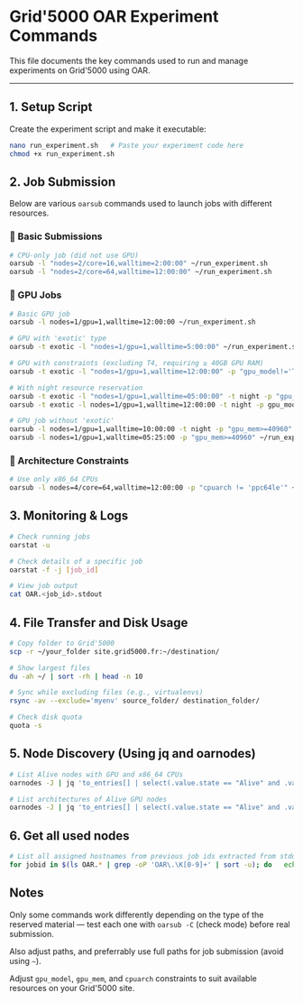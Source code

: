 # Grid'5000 OAR Experiment Commands

This file documents the key commands used to run and manage experiments on Grid'5000 using OAR.

---

## 1. Setup Script

Create the experiment script and make it executable:

```bash
nano run_experiment.sh   # Paste your experiment code here
chmod +x run_experiment.sh
```

## 2. Job Submission

Below are various `oarsub` commands used to launch jobs with different resources.

### 🔹 Basic Submissions

```bash
# CPU-only job (did not use GPU)
oarsub -l "nodes=2/core=16,walltime=2:00:00" ~/run_experiment.sh
oarsub -l "nodes=2/core=64,walltime=12:00:00" ~/run_experiment.sh
```
### 🔹 GPU Jobs
```bash
# Basic GPU job
oarsub -l nodes=1/gpu=1,walltime=12:00:00 ~/run_experiment.sh

# GPU with 'exotic' type
oarsub -t exotic -l "nodes=1/gpu=1,walltime=5:00:00" ~/run_experiment.sh

# GPU with constraints (excluding T4, requiring ≥ 40GB GPU RAM)
oarsub -t exotic -l "nodes=1/gpu=1,walltime=12:00:00" -p "gpu_model!='T4' and gpu_mem>=40960" ~/run_experiment.sh

# With night resource reservation
oarsub -t exotic -l "nodes=1/gpu=1,walltime=05:00:00" -t night -p "gpu_model!='T4' and gpu_mem>=40960" ~/run_experiment.sh
oarsub -t exotic -l nodes=1/gpu=1,walltime=12:00:00 -t night -p gpu_model!='T4' and gpu_mem>=40960 ~/run_experiment.sh

# GPU job without 'exotic'
oarsub -l nodes=1/gpu=1,walltime=10:00:00 -t night -p "gpu_mem>=40960" ~/run_experiment.sh
oarsub -l nodes=1/gpu=1,walltime=05:25:00 -p "gpu_mem>=40960" ~/run_experiment.sh
```

### 🔹 Architecture Constraints
```bash
# Use only x86_64 CPUs
oarsub -l nodes=4/core=64,walltime=12:00:00 -p "cpuarch != 'ppc64le'" ~/run_experiment.sh
```

## 3. Monitoring & Logs
```bash
# Check running jobs
oarstat -u

# Check details of a specific job
oarstat -f -j [job_id]

# View job output
cat OAR.<job_id>.stdout
```

## 4. File Transfer and Disk Usage
```bash
# Copy folder to Grid'5000
scp -r ~/your_folder site.grid5000.fr:~/destination/

# Show largest files
du -ah ~/ | sort -rh | head -n 10

# Sync while excluding files (e.g., virtualenvs)
rsync -av --exclude='myenv' source_folder/ destination_folder/

# Check disk quota
quota -s
```

## 5. Node Discovery (Using jq and oarnodes)
```bash
# List Alive nodes with GPU and x86_64 CPUs
oarnodes -J | jq 'to_entries[] | select(.value.state == "Alive" and .value.gpu != null and .value.cpuarch == "x86_64") | .value.network_address'

# List architectures of Alive GPU nodes
oarnodes -J | jq 'to_entries[] | select(.value.state == "Alive" and .value.gpu != null and .value.cpuarch != null) | .value.cpuarch'
```

## 6. Get all used nodes
```bash
# List all assigned hostnames from previous job ids extracted from stdout and stderr file names
for jobid in $(ls OAR.* | grep -oP 'OAR\.\K[0-9]+' | sort -u); do   echo "Job $jobid:";   oarstat -f -j $jobid 2>/dev/null | grep assigned_hostnames;   echo ""; done
```

## Notes
Only some commands work differently depending on the type of the reserved material — test each one with `oarsub -C` (check mode) before real submission.

Also adjust paths, and preferrably use full paths for job submission (avoid using `~`).

Adjust `gpu_model`, `gpu_mem`, and `cpuarch` constraints to suit available resources on your Grid'5000 site.
